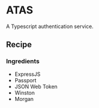 # ATAS
A Typescript authentication service.

## Recipe
### Ingredients 
- ExpressJS
- Passport
- JSON Web Token
- Winston
- Morgan